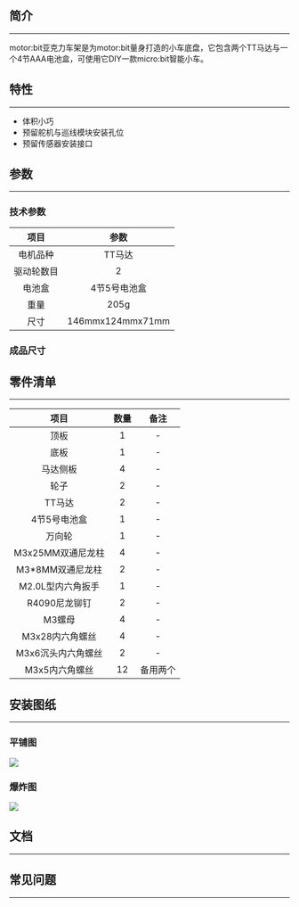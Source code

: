 ## 简介  
---
motor:bit亚克力车架是为motor:bit量身打造的小车底盘，它包含两个TT马达与一个4节AAA电池盒，可使用它DIY一款micro:bit智能小车。

## 特性
---
- 体积小巧
- 预留舵机与巡线模块安装孔位
- 预留传感器安装接口



## 参数
---
### 技术参数
项目 |参数 
:-:|:-:
电机品种|TT马达
驱动轮数目|2
电池盒|4节5号电池盒
重量|205g
尺寸|146mmx124mmx71mm

### 成品尺寸

## 零件清单
---
项目 |数量 |备注
:-:|:-:|:-:
顶板|1|-
底板|1|-
马达侧板|4|-
轮子|2|-
TT马达|2|-
4节5号电池盒|1|-
万向轮|1|-
M3x25MM双通尼龙柱|4|-
M3*8MM双通尼龙柱|2|-
M2.0L型内六角扳手|1|-
R4090尼龙铆钉|2|-
M3螺母|4|-
M3x28内六角螺丝|4|-
M3x6沉头内六角螺丝|2|-
M3x5内六角螺丝|12|备用两个

## 安装图纸
---
### 平铺图
![](https://i.imgur.com/RN5exT4.png)



### 爆炸图
![](https://i.imgur.com/MkGwVyF.png)

## 文档
---

## 常见问题
---
